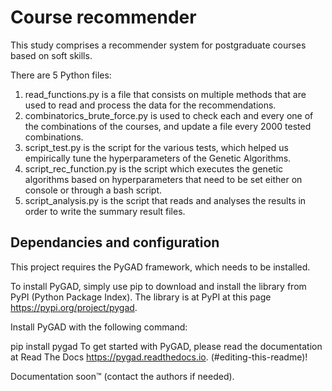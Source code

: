 # Course recommender


This study comprises a recommender system for postgraduate courses based on soft skills.

There are 5 Python files:


1. read_functions.py is a file that consists on multiple methods that are used to read and process the data for the recommendations.
2. combinatorics_brute_force.py is used to check each and every one of the combinations of the courses, and update a file every 2000 tested combinations.
2. script_test.py is the script for the various tests, which helped us empirically tune the hyperparameters of the Genetic Algorithms.
3. script_rec_function.py is the script which executes the genetic algorithms based on hyperparameters that need to be set either on console or through a bash script.
4. script_analysis.py is the script that reads and analyses the results in order to write the summary result files.


## Dependancies and configuration

This project requires the PyGAD framework, which needs to be installed.

To install PyGAD, simply use pip to download and install the library from PyPI (Python Package Index). The library is at PyPI at this page https://pypi.org/project/pygad.

Install PyGAD with the following command:

pip install pygad
To get started with PyGAD, please read the documentation at Read The Docs https://pygad.readthedocs.io.
(#editing-this-readme)!

Documentation soon™ (contact the authors if needed).